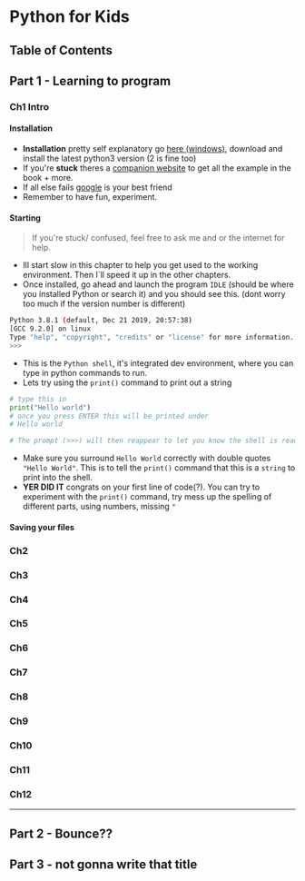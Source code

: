 # Python for Kids

## Table of Contents

## Part 1 - Learning to program

### Ch1 Intro

#### Installation

- **Installation** pretty self explanatory go [here (windows)](https://www.python.org/downloads/windows/), download and install the latest python3 version (2 is fine too)
- If you're **stuck** theres a [companion website](https://nostarch.com/pythonforkids) to get all the example in the book + more.
- If all else fails [google](https://www.google.com) is your best friend
- Remember to have fun, experiment.

#### Starting

> If you're stuck/ confused, feel free to ask me and or the internet for help.

- Ill start slow in this chapter to help you get used to the working environment. Then I`ll speed it up in the other chapters.
- Once installed, go ahead and launch the program `IDLE` (should be where you installed Python or search it) and you should see this. (dont worry too much if the version number is different)

```sh
Python 3.8.1 (default, Dec 21 2019, 20:57:38) 
[GCC 9.2.0] on linux
Type "help", "copyright", "credits" or "license" for more information.
>>> 
```

- This is the `Python shell`, it's integrated dev environment, where you can type in python commands to run.
- Lets try using the `print()` command to print out a string

```python
# type this in
print("Hello world")
# once you press ENTER this will be printed under
# Hello world

# The prompt (>>>) will then reappear to let you know the shell is ready to accept more commands.
```

- Make sure you surround `Hello World` correctly with double quotes `"Hello World"`. This is to tell the `print()` command that this is a `string` to print into the shell.
- **YER DID IT** congrats on your first line of code(?). You can try to experiment with the `print()` command, try mess up the spelling of different parts, using numbers, missing `"`

#### Saving your files

### Ch2

### Ch3

### Ch4

### Ch5

### Ch6

### Ch7

### Ch8

### Ch9

### Ch10

### Ch11

### Ch12

---

## Part 2 - Bounce??

## Part 3 - not gonna write that title

